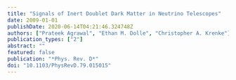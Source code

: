 ```yaml
---
title: "Signals of Inert Doublet Dark Matter in Neutrino Telescopes"
date: 2009-01-01
publishDate: 2020-06-14T04:21:46.324748Z
authors: ["Prateek Agrawal", "Ethan M. Dolle", "Christopher A. Krenke"]
publication_types: ["2"]
abstract: ""
featured: false
publication: "*Phys. Rev. D*"
doi: "10.1103/PhysRevD.79.015015"
---
```


